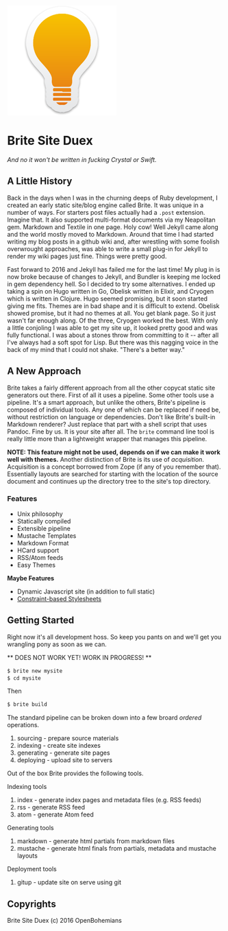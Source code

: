 ![Light-bulb!](logo.png)

# Brite Site Duex

*And no it won't be written in fucking Crystal or Swift.*

## A Little History

Back in the days when I was in the churning deeps of Ruby development, I created an early
static site/blog engine called Brite. It was unique in a number of ways. For starters
post files actually had a `.post` extension. Imagine that. It also supported multi-format
documents via my Neapolitan gem. Markdown and Textile in one page. Holy cow! Well Jekyll
came along and the world mostly moved to Markdown. Around that time I had started writing
my blog posts in a github wiki and, after wrestling with some foolish overwrought approaches,
was able to write a small plug-in for Jekyll to render my wiki pages just fine. Things were
pretty good.

Fast forward to 2016 and Jekyll has failed me for the last time! My plug in is now broke 
because of changes to Jekyll, and Bundler is keeping me locked in gem dependency hell. So
I decided to try some alternatives. I ended up taking a spin on Hugo written in Go, Obelisk
written in Elixir, and Cryogen which is written in Clojure. Hugo seemed promising, but it 
soon started giving me fits. Themes are in bad shape and it is difficult to extend. Obelisk
showed promise, but it had no themes at all. You get blank page. So it just wasn't far enough
along. Of the three, Cryogen worked the best. With only a little conjoling I was able to get
my site up, it looked pretty good and was fully functional. I was about a stones throw from
committing to it -- after all I've always had a soft spot for Lisp. But there was this nagging
voice in the back of my mind that I could not shake. "There's a better way."


## A New Approach

Brite takes a fairly different approach from all the other copycat static site generators
out there. First of all it uses a pipeline. Some other tools use a pipeline. It's a smart
approach, but unlike the others, Brite's pipeline is composed of individual tools. Any one
of which can be replaced if need be, without restriction on language or dependencies.
Don't like Brite's built-in Markdown renderer? Just replace that part with a shell script
that uses Pandoc. Fine by us. It is your site after all. The `brite` command line tool
is really little more than a lightweight wrapper that manages this pipeline.

**NOTE: This feature might not be used, depends on if we can make it work well with themes.**
Another distinction of Brite is its use of *acquisition*. Acquisition is a concept
borrowed from Zope (if any of you remember that). Essentially layouts are searched for starting
with the location of the source document and continues up the directory tree to the site's top
directory.

### Features

* Unix philosophy
* Statically compiled 
* Extensible pipeline
* Mustache Templates
* Markdown Format
* HCard support
* RSS/Atom feeds
* Easy Themes

**Maybe Features**

* Dynamic Javascript site (in addition to full static)
* [Constraint-based Stylesheets](http://gridstylesheets.org/)


## Getting Started

Right now it's all development hoss. So keep you pants on and we'll get you wrangling pony as soon
as we can.

** DOES NOT WORK YET! WORK IN PROGRESS! **

```bash
$ brite new mysite
$ cd mysite
```

Then

```bash
$ brite build
```

The standard pipeline can be broken down into a few broard *ordered* operations.

1. sourcing   - prepare source materials
2. indexing   - create site indexes
3. generating - generate site pages
4. deploying  - upload site to servers

Out of the box Brite provides the following tools.

Indexing tools

1. index  - generate index pages and metadata files (e.g. RSS feeds)
2. rss    - generate RSS feed
3. atom   - generate Atom feed

Generating tools 

1. markdown  - generate html partials from markdown files
2. mustache  - generate html finals from partials, metadata and mustache layouts

Deployment tools

1. gitup - update site on serve using git


## Copyrights

Brite Site Duex (c) 2016 OpenBohemians

